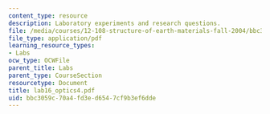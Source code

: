 ```yaml
---
content_type: resource
description: Laboratory experiments and research questions.
file: /media/courses/12-108-structure-of-earth-materials-fall-2004/bbc3059c70a4fd3ed6547cf9b3ef6dde_lab16_optics4.pdf
file_type: application/pdf
learning_resource_types:
- Labs
ocw_type: OCWFile
parent_title: Labs
parent_type: CourseSection
resourcetype: Document
title: lab16_optics4.pdf
uid: bbc3059c-70a4-fd3e-d654-7cf9b3ef6dde
---
```

